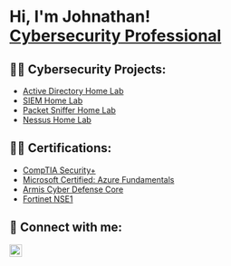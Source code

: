 <h1>Hi, I'm Johnathan! <br/><a href="https://www.linkedin.com/in/johnathancampbell/">Cybersecurity Professional</a>

<h2>👨‍💻 Cybersecurity Projects:</h2>


  - [Active Directory Home Lab](https://github.com/johncampbell0715/ActiveDirectoryLab)
  - [SIEM Home Lab](https://github.com/johncampbell0715/LABEL)
  - [Packet Sniffer Home Lab](https://github.com/johncampbell0715/LABEL)
  - [Nessus Home Lab](https://github.com/johncampbell0715/LABEL)

<h2>👨‍💻 Certifications:</h2>
  
   - [CompTIA Security+](https://www.linkedin.com/in/johnathancampbell/)
   - [Microsoft Certified: Azure Fundamentals](https://www.linkedin.com/in/johnathancampbell/)
   - [Armis Cyber Defense Core](https://www.linkedin.com/in/johnathancampbell/)
   - [Fortinet NSE1](https://www.linkedin.com/in/johnathancampbell/)
  
<h2> 🤳 Connect with me:</h2>

[<img align="left" alt="Johncampbell0715 | LinkedIn" width="22px" src="https://cdn.jsdelivr.net/npm/simple-icons@v3/icons/linkedin.svg" />][linkedin]



[linkedin]: https://www.linkedin.com/in/johnathancampbell/


